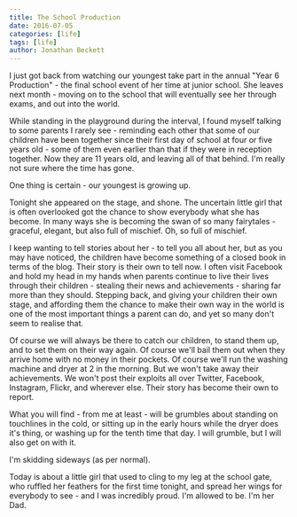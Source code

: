 ```yaml
---
title: The School Production
date: 2016-07-05
categories: [life]
tags: [life]
author: Jonathan Beckett
---
```


I just got back from watching our youngest take part in the annual "Year 6 Production" - the final school event of her time at junior school. She leaves next month - moving on to the school that will eventually see her through exams, and out into the world.

While standing in the playground during the interval, I found myself talking to some parents I rarely see - reminding each other that some of our children have been together since their first day of school at four or five years old - some of them even earlier than that if they were in reception together. Now they are 11 years old, and leaving all of that behind. I'm really not sure where the time has gone.

One thing is certain - our youngest is growing up.

Tonight she appeared on the stage, and shone. The uncertain little girl that is often overlooked got the chance to show everybody what she has become. In many ways she is becoming the swan of so many fairytales - graceful, elegant, but also full of mischief. Oh, so full of mischief.

I keep wanting to tell stories about her - to tell you all about her, but as you may have noticed, the children have become something of a closed book in terms of the blog. Their story is their own to tell now. I often visit Facebook and hold my head in my hands when parents continue to live their lives through their children - stealing their news and achievements - sharing far more than they should. Stepping back, and giving your children their own stage, and affording them the chance to make their own way in the world is one of the most important things a parent can do, and yet so many don't seem to realise that.

Of course we will always be there to catch our children, to stand them up, and to set them on their way again. Of course we'll bail them out when they arrive home with no money in their pockets. Of course we'll run the washing machine and dryer at 2 in the morning. But we won't take away their achievements. We won't post their exploits all over Twitter, Facebook, Instagram, Flickr, and wherever else. Their story has become their own to report.

What you will find - from me at least - will be grumbles about standing on touchlines in the cold, or sitting up in the early hours while the dryer does it's thing, or washing up for the tenth time that day. I will grumble, but I will also get on with it.

I'm skidding sideways (as per normal).

Today is about a little girl that used to cling to my leg at the school gate, who ruffled her feathers for the first time tonight, and spread her wings for everybody to see - and I was incredibly proud. I'm allowed to be. I'm her Dad.